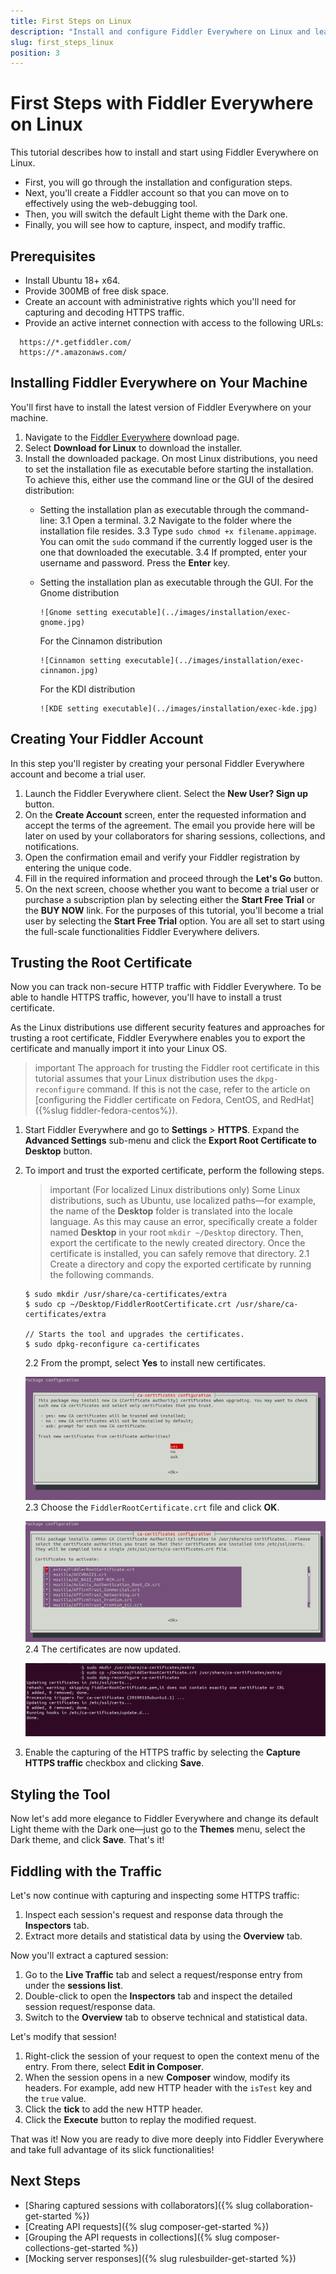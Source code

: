 ```yaml
---
title: First Steps on Linux
description: "Install and configure Fiddler Everywhere on Linux and learn how to capture, inspect, and modify the HTTPS traffic to analyze data effectively."
slug: first_steps_linux
position: 3
---
```


# First Steps with Fiddler Everywhere on Linux

This tutorial describes how to install and start using Fiddler Everywhere on Linux.

* First, you will go through the installation and configuration steps.
* Next, you'll create a Fiddler account so that you can move on to effectively using the web-debugging tool.
* Then, you will switch the default Light theme with the Dark one.
* Finally, you will see how to capture, inspect, and modify traffic.

## Prerequisites

- Install Ubuntu 18+ x64.
- Provide 300MB of free disk space.
- Create an account with administrative rights which you'll need for capturing and decoding HTTPS traffic.
- Provide an active internet connection with access to the following URLs:
```curl
  https://*.getfiddler.com/
  https://*.amazonaws.com/
```

## Installing Fiddler Everywhere on Your Machine

You'll first have to install the latest version of Fiddler Everywhere on your machine.

1. Navigate to the [Fiddler Everywhere](https://www.telerik.com/download/fiddler-everywhere) download page.
1. Select **Download for Linux** to download the installer.
1. Install the downloaded package. On most Linux distributions, you need to set the installation file as executable before starting the installation. To achieve this, either use the command line or the GUI of the desired distribution:
    - Setting the installation plan as executable through the command-line:
        3.1 Open a terminal.
        3.2 Navigate to the folder where the installation file resides.
        3.3 Type `sudo chmod +x filename.appimage`. You can omit the `sudo` command if the currently logged user is the one that downloaded the executable.
        3.4 If prompted, enter your username and password. Press the **Enter** key.
    - Setting the installation plan as executable through the GUI.
        For the Gnome distribution

          ![Gnome setting executable](../images/installation/exec-gnome.jpg)
        For the Cinnamon distribution

          ![Cinnamon setting executable](../images/installation/exec-cinnamon.jpg)

        For the KDI distribution

          ![KDE setting executable](../images/installation/exec-kde.jpg)

## Creating Your Fiddler Account

In this step you'll register by creating your personal Fiddler Everywhere account and become a trial user.   

1. Launch the Fiddler Everywhere client. Select the **New User? Sign up** button.
1. On the **Create Account** screen, enter the requested information and accept the terms of the agreement. The email you provide here will be later on used by your collaborators for sharing sessions, collections, and notifications.
1. Open the confirmation email and verify your Fiddler registration by entering the unique code.
1. Fill in the required information and proceed through the **Let's Go** button.
1. On the next screen, choose whether you want to become a trial user or purchase a subscription plan by selecting either the **Start Free Trial** or the **BUY NOW** link. For the purposes of this tutorial, you'll become a trial user by selecting the **Start Free Trial** option. You are all set to start using the full-scale functionalities Fiddler Everywhere delivers.

## Trusting the Root Certificate

Now you can track non-secure HTTP traffic with Fiddler Everywhere. To be able to handle HTTPS traffic, however, you'll have to install a trust certificate.

As the Linux distributions use different security features and approaches for trusting a root certificate, Fiddler Everywhere enables you to export the certificate and manually import it into your Linux OS.

>important The approach for trusting the Fiddler root certificate in this tutorial assumes that your Linux distribution uses the `dkpg-reconfigure` command. If this is not the case, refer to the article on [configuring the Fiddler certificate on Fedora, CentOS, and RedHat]({%slug fiddler-fedora-centos%}).  

1. Start Fiddler Everywhere and go to **Settings** > **HTTPS**. Expand the **Advanced Settings** sub-menu and click  the **Export Root Certificate to Desktop** button.
1. To import and trust the exported certificate, perform the following steps.
    >important (For localized Linux distributions only) Some Linux distributions, such as Ubuntu, use localized paths&mdash;for example, the name of the **Desktop** folder is translated into the locale language. As this may cause an error, specifically create a folder named **Desktop** in your root `mkdir ~/Desktop` directory. Then, export the certificate to the newly created directory. Once the certificate is installed, you can safely remove that directory.
    2.1 Create a directory and copy the exported certificate by running the following commands.
      ```shell
      $ sudo mkdir /usr/share/ca-certificates/extra
      $ sudo cp ~/Desktop/FiddlerRootCertificate.crt /usr/share/ca-certificates/extra

      // Starts the tool and upgrades the certificates.
      $ sudo dpkg-reconfigure ca-certificates
      ```
    2.2 From the prompt, select **Yes** to install new certificates.

      ![Add new certificate](../images/configuration/cert_ubunto_002.png)
    2.3 Choose the `FiddlerRootCertificate.crt` file and click **OK**.

      ![Add Fiddler certificate](../images/configuration/cert_ubunto_003.png)
    2.4 The certificates are now updated.

      ![Add Fiddler certificate](../images/configuration/cert_ubunto_004.png)
1. Enable the capturing of the HTTPS traffic by selecting the **Capture HTTPS traffic** checkbox and clicking **Save**.

## Styling the Tool

Now let's add more elegance to Fiddler Everywhere and change its default Light theme with the Dark one&mdash;just go to the **Themes** menu, select the Dark theme, and click **Save**. That's it!

## Fiddling with the Traffic

Let's now continue with capturing and inspecting some HTTPS traffic:

1. Inspect each session's request and response data through the **Inspectors** tab.
1. Extract more details and statistical data by using the **Overview** tab.

Now you'll extract a captured session:

1. Go to the **Live Traffic** tab and select a request/response entry from under the **sessions list**.
1. Double-click to open the **Inspectors** tab and inspect the detailed session request/response data.
1. Switch to the **Overview** tab to observe technical and statistical data.

Let's modify that session!

1. Right-click the session of your request to open the context menu of the entry. From there, select **Edit in Composer**.
1. When the session opens in a new **Composer** window, modify its headers. For example, add new HTTP header with the `isTest` key and the `true` value.
1. Click the **tick** to add the new HTTP header.
1. Click the **Execute** button to replay the modified request.

That was it! Now you are ready to dive more deeply into Fiddler Everywhere and take full advantage of its slick functionalities!

## Next Steps

* [Sharing captured sessions with collaborators]({% slug collaboration-get-started %})
* [Creating API requests]({% slug composer-get-started %})
* [Grouping the API requests in collections]({% slug composer-collections-get-started %})
* [Mocking server responses]({% slug rulesbuilder-get-started %})
